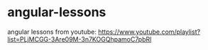 # angular-lessons
angular lessons from youtube: https://www.youtube.com/playlist?list=PLjMCGG-3Are09M-3n7KOGQhpamoC7pbRl
